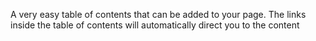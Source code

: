 A very easy table of contents that can be added to your page.
The links inside the table of contents will automatically direct you to the content